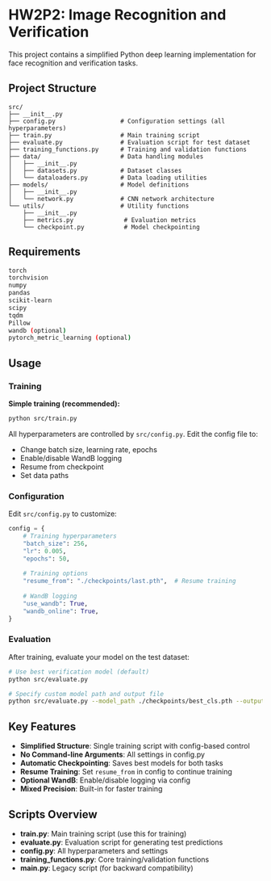 # HW2P2: Image Recognition and Verification

This project contains a simplified Python deep learning implementation for face recognition and verification tasks.

## Project Structure

```
src/
├── __init__.py
├── config.py                  # Configuration settings (all hyperparameters)
├── train.py                   # Main training script
├── evaluate.py                # Evaluation script for test dataset
├── training_functions.py      # Training and validation functions
├── data/                      # Data handling modules
│   ├── __init__.py
│   ├── datasets.py            # Dataset classes
│   └── dataloaders.py         # Data loading utilities
├── models/                    # Model definitions
│   ├── __init__.py
│   └── network.py             # CNN network architecture
└── utils/                     # Utility functions
    ├── __init__.py
    ├── metrics.py              # Evaluation metrics
    └── checkpoint.py           # Model checkpointing

```

## Requirements

```bash
torch
torchvision
numpy
pandas
scikit-learn
scipy
tqdm
Pillow
wandb (optional)
pytorch_metric_learning (optional)
```

## Usage

### Training

**Simple training (recommended):**
```bash
python src/train.py
```

All hyperparameters are controlled by `src/config.py`. Edit the config file to:
- Change batch size, learning rate, epochs
- Enable/disable WandB logging
- Resume from checkpoint
- Set data paths

### Configuration

Edit `src/config.py` to customize:

```python
config = {
    # Training hyperparameters
    "batch_size": 256,
    "lr": 0.005,
    "epochs": 50,
    
    # Training options
    "resume_from": "./checkpoints/last.pth",  # Resume training
    
    # WandB logging
    "use_wandb": True,
    "wandb_online": True,
}
```

### Evaluation

After training, evaluate your model on the test dataset:

```bash
# Use best verification model (default)
python src/evaluate.py

# Specify custom model path and output file
python src/evaluate.py --model_path ./checkpoints/best_cls.pth --output_file my_submission.csv
```

## Key Features

- **Simplified Structure**: Single training script with config-based control
- **No Command-line Arguments**: All settings in config.py
- **Automatic Checkpointing**: Saves best models for both tasks
- **Resume Training**: Set `resume_from` in config to continue training
- **Optional WandB**: Enable/disable logging via config
- **Mixed Precision**: Built-in for faster training

## Scripts Overview

- **train.py**: Main training script (use this for training)
- **evaluate.py**: Evaluation script for generating test predictions
- **config.py**: All hyperparameters and settings
- **training_functions.py**: Core training/validation functions
- **main.py**: Legacy script (for backward compatibility)
